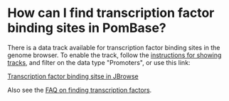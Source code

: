 # How can I find transcription factor binding sites in PomBase?
<!-- pombase_categories: Finding data -->

There is a data track available for transcription factor binding sites
in the genome browser. To enable the track, follow the 
[instructions for showing tracks](/faq/how-can-i-show-or-hide-tracks-genome-browser), 
and filter on the data type "Promoters", or use this link:

[Transcription factor binding sitse in JBrowse](https://www.pombase.org/jbrowse/?loc=III%3A725765..736352&tracks=PomBase%20forward%20strand%20features%2CPomBase%20reverse%20strand%20features%2CConsensus%20transcription%20factor%20DNA%20binding%20motifs&highlight=)

Also see the [FAQ on finding transcription factors](/faq/how-can-i-find-transcription-factors-and-their-targets-pombase).

